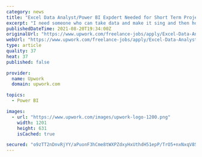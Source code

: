 ```yaml
---
category: news
title: "Excel Data Analyst/Power BI Expdert Needed for Short Term Project"
excerpt: "I need someone who can take data and make it sing and then hook it up to a Power BI dashboard for my client. Prefer someone in the U.S. in the Eastern and, potentially, Central time zone."
publishedDateTime: 2021-08-20T19:34:00Z
originalUrl: "https://www.upwork.com/freelance-jobs/apply/Excel-Data-Analyst-Power-Expdert-Needed-for-Short-Term-Project_~018f722e215dfbc4bd/"
webUrl: "https://www.upwork.com/freelance-jobs/apply/Excel-Data-Analyst-Power-Expdert-Needed-for-Short-Term-Project_~018f722e215dfbc4bd/"
type: article
quality: 37
heat: 37
published: false

provider:
  name: Upwork
  domain: upwork.com

topics:
  - Power BI

images:
  - url: "https://www.upwork.com/images/upwork-logo-1200.png"
    width: 1201
    height: 631
    isCached: true

secured: "o9zTT2nDnvRjYY/aPuonF3hCme8tWXPZdxyHxUthdH51epP/TrO5+nxNxqV8Sb2l0ZRb6XSg/ghCFK8NpKRj7EN9btbYEWxG1+ez3cK2jnf8/w0J7BzbHNzwYbVdRqOrYxZkNj1seHCEE2a/WPtJSlQHuCEwardBbN+cXxo8ZUGtUHmKznj+LlmupGXplvSbGlPYycCzaaTU5JHMtOclBFCasfG1VSOJk89c7cIfTWzSF9pkmSf1ymGjaTx7HSrWwrzRIhKvXPo2hvJ1afAL5xzvVtUaN3BNFhVmOYcyZ1Ml7fCaNn/Ujab1fm1P2mDMOYYMm7Isn44NyRWWdJUa0PVP7uXgPwRT0SDWBATm5Oo=;gDJu/DUyvza/zS389qOLJg=="
---
```


